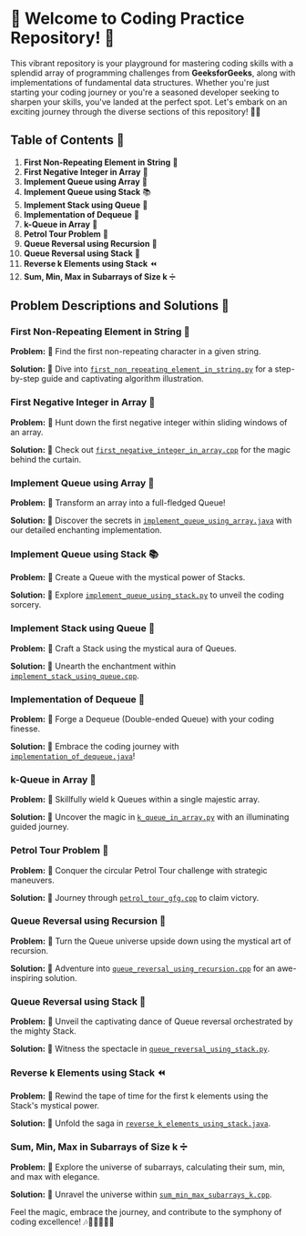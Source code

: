 # **🚀 Welcome to Coding Practice Repository! 🚀**

This vibrant repository is your playground for mastering coding skills with a splendid array of programming challenges from **GeeksforGeeks**, along with implementations of fundamental data structures. Whether you're just starting your coding journey or you're a seasoned developer seeking to sharpen your skills, you've landed at the perfect spot. Let's embark on an exciting journey through the diverse sections of this repository! 🌟🎉

## **Table of Contents** 📑

1. **First Non-Repeating Element in String** 🌈
2. **First Negative Integer in Array** 🌟
3. **Implement Queue using Array** 🧩
4. **Implement Queue using Stack** 📚
5. **Implement Stack using Queue** 🔄
6. **Implementation of Dequeue** 🌠
7. **k-Queue in Array** 🌌
8. **Petrol Tour Problem** 🚗
9. **Queue Reversal using Recursion** 🔁
10. **Queue Reversal using Stack** 🔄
11. **Reverse k Elements using Stack** ⏪
12. **Sum, Min, Max in Subarrays of Size k** ➗

## **Problem Descriptions and Solutions** 📝

### **First Non-Repeating Element in String** 🌈

**Problem:** 🤔 Find the first non-repeating character in a given string.

**Solution:** 🚀 Dive into [`first_non_repeating_element_in_string.py`](first_non_repeating_element_in_string.py) for a step-by-step guide and captivating algorithm illustration.

### **First Negative Integer in Array** 🌟

**Problem:** 🤔 Hunt down the first negative integer within sliding windows of an array.

**Solution:** 🚀 Check out [`first_negative_integer_in_array.cpp`](first_negative_integer_in_array.cpp) for the magic behind the curtain.

### **Implement Queue using Array** 🧩

**Problem:** 🤔 Transform an array into a full-fledged Queue!

**Solution:** 🚀 Discover the secrets in [`implement_queue_using_array.java`](implement_queue_using_array.java) with our detailed enchanting implementation.

### **Implement Queue using Stack** 📚

**Problem:** 🤔 Create a Queue with the mystical power of Stacks.

**Solution:** 🚀 Explore [`implement_queue_using_stack.py`](implement_queue_using_stack.py) to unveil the coding sorcery.

### **Implement Stack using Queue** 🔄

**Problem:** 🤔 Craft a Stack using the mystical aura of Queues.

**Solution:** 🚀 Unearth the enchantment within [`implement_stack_using_queue.cpp`](implement_stack_using_queue.cpp).

### **Implementation of Dequeue** 🌠

**Problem:** 🤔 Forge a Dequeue (Double-ended Queue) with your coding finesse.

**Solution:** 🚀 Embrace the coding journey with [`implementation_of_dequeue.java`](implementation_of_dequeue.java)!

### **k-Queue in Array** 🌌

**Problem:** 🤔 Skillfully wield k Queues within a single majestic array.

**Solution:** 🚀 Uncover the magic in [`k_queue_in_array.py`](k_queue_in_array.py) with an illuminating guided journey.

### **Petrol Tour Problem** 🚗

**Problem:** 🤔 Conquer the circular Petrol Tour challenge with strategic maneuvers.

**Solution:** 🚀 Journey through [`petrol_tour_gfg.cpp`](petrol_tour_gfg.cpp) to claim victory.

### **Queue Reversal using Recursion** 🔁

**Problem:** 🤔 Turn the Queue universe upside down using the mystical art of recursion.

**Solution:** 🚀 Adventure into [`queue_reversal_using_recursion.cpp`](queue_reversal_using_recursion.cpp) for an awe-inspiring solution.

### **Queue Reversal using Stack** 🔄

**Problem:** 🤔 Unveil the captivating dance of Queue reversal orchestrated by the mighty Stack.

**Solution:** 🚀 Witness the spectacle in [`queue_reversal_using_stack.py`](queue_reversal_using_stack.py).

### **Reverse k Elements using Stack** ⏪

**Problem:** 🤔 Rewind the tape of time for the first k elements using the Stack's mystical power.

**Solution:** 🚀 Unfold the saga in [`reverse_k_elements_using_stack.java`](reverse_k_elements_using_stack.java).

### **Sum, Min, Max in Subarrays of Size k** ➗

**Problem:** 🤔 Explore the universe of subarrays, calculating their sum, min, and max with elegance.

**Solution:** 🚀 Unravel the universe within [`sum_min_max_subarrays_k.cpp`](sum_min_max_subarrays_k.cpp).

Feel the magic, embrace the journey, and contribute to the symphony of coding excellence! 🎶🎈👩‍💻👨‍💻
